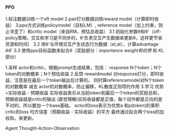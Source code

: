 #### PPO
1.标注数据训练一个sft model
2.pair打分数据训练reward model（计算即时收益）
3.ppo方式训练policymodel（目标LM）, reference model（加上约束，防止寻歪了）和critic model（来自RM，预估总收益）
   3.1 初始化参数θ和θ'（off-policy策略，交互和学习是不同步的，θ'负责交互产生数据来更新θ，这样更节省资源和时间）
   3.2 用θ'与环境交互产生状态行为数据（st,at），计算advantage Aθ'
   3.3 使用ppo目标函数来拟合θ（奖励部分：*importance weight和优势* 和 KL部分）

1.采样
actor和critic，根据prompt生成结果，包括：
response N个token；N个token的对数概率；N个预估收益
2.反馈
rewardmodel 对response打分，即时收益，注意是在最后一个token输出后计算的。
同时算referencemodel对N个token的对数概率 减去 actor的对数概率，防止偏移，KL散度正则项的作用
3.学习
优势=实际收益 - 预期收益
实际收益表示从当前token到最后一个token的奖励总和，预期收益就是critic的输出
(直觉理解)实际收益都是正值，每个动作都是正向的是不对的，所以要加一个base基础。
actor的loss表示为优势a 和p(token)的乘积
critic的loss 均方误差（预期收益 - 实际收益）的平方
最终通过拟合两个loss的加权和，来更新。


Agent
Thought-Action-Observation